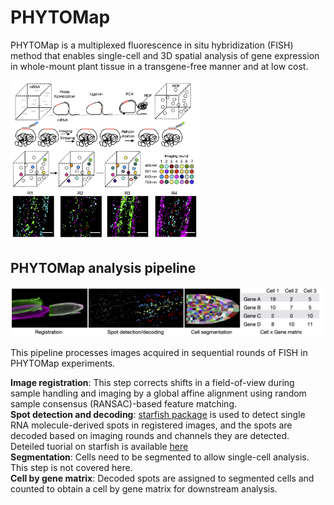 # PHYTOMap

PHYTOMap is a multiplexed fluorescence in situ hybridization (FISH) method that enables single-cell and 3D spatial analysis of gene expression in whole-mount plant tissue in a transgene-free manner and at low cost. 

<!---![alt text]("https://github.com/tnobori/PhytoMap/blob/220707/resources/phytomap_principles.png" width="60%" height="50%")--->
<img src="https://github.com/tnobori/PhytoMap/blob/220707/resources/phytomap_principles.png" width="60%" height="60%">

## PHYTOMap analysis pipeline
![alt text](https://github.com/tnobori/PhytoMap/blob/220707/resources/phytomap_analysis_fig.png)

This pipeline processes images acquired in sequential rounds of FISH in PHYTOMap experiments. 

**Image registration**: This step corrects shifts in a field-of-view during sample handling and imaging by a global affine alignment using random sample consensus (RANSAC)-based feature matching.  
**Spot detection and decoding**: [starfish package](https://github.com/spacetx/starfish) is used to detect single RNA molecule-derived spots in registered images, and the spots are decoded based on imaging rounds and channels they are detected. Deteiled tuorial on starfish is available [here](https://spacetx-starfish.readthedocs.io/en/latest/)  
**Segmentation**: Cells need to be segmented to allow single-cell analysis. This step is not covered here.  
**Cell by gene matrix**: Decoded spots are assigned to segmented cells and counted to obtain a cell by gene matrix for downstream analysis.  
